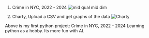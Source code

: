 
1. Crime in NYC, 2022 - 2024
![mid qual mid dim ](https://github.com/user-attachments/assets/cb0f92cc-1c62-4ade-bc73-16184b5ecccb)

2. Charty, Upload a CSV and get graphs of the data
![Charty](https://github.com/user-attachments/assets/2b32d7cc-66aa-4b06-a91b-5346464a9408)



Above is my first python project: Crime in NYC, 2022 - 2024
Learning python as a hobby. Its more fun with AI.


